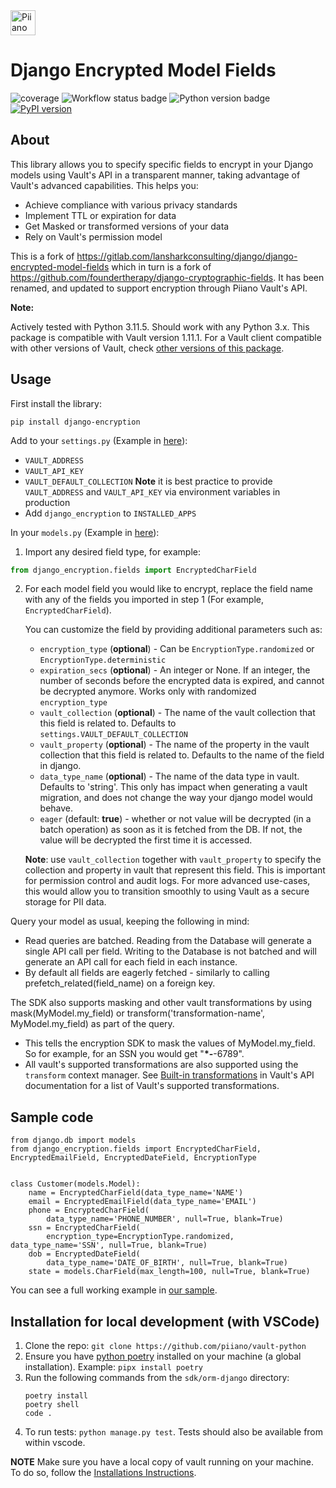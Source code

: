 <a href="https://piiano.com/pii-data-privacy-vault/">
   <img alt="Piiano Vault" src="https://docs.piiano.com/img/logo-developers.svg" height="40" />
</a>

# Django Encrypted Model Fields

![coverage](https://user-images.githubusercontent.com/90671989/228512586-414c17c9-fbeb-4c47-8971-6541ec00d963.svg)
![Workflow status badge](https://github.com/piiano/vault-python/actions/workflows/test-orm-django.yml/badge.svg?branch=main)
![Python version badge](https://img.shields.io/badge/python-3.8%20%7C%203.9%20%7C3.10%20%7C%203.11-blue.svg)
[![PyPI version](https://img.shields.io/pypi/v/django-encryption?color=brightgreen)](https://pypi.org/project/django-encryption/)

## About

This library allows you to specify specific fields to encrypt in your Django models using Vault's API in a transparent manner, taking advantage of Vault's advanced capabilities.
This helps you:

- Achieve compliance with various privacy standards
- Implement TTL or expiration for data
- Get Masked or transformed versions of your data
- Rely on Vault's permission model

This is a fork of
<https://gitlab.com/lansharkconsulting/django/django-encrypted-model-fields> which in turn is a fork of <https://github.com/foundertherapy/django-cryptographic-fields>. It has
been renamed, and updated to support encryption through Piiano Vault's API.

**Note:**

Actively tested with Python 3.11.5. Should work with any Python 3.x.
This package is compatible with Vault version 1.11.1.
For a Vault client compatible with other versions of Vault, check [other versions of this package](https://pypi.org/project/django-encryption/).


## Usage

First install the library:

```commandline
pip install django-encryption
```

Add to your `settings.py` (Example in [here](../../examples/django-encryption-example/vault_sample_django/local_settings_example.py)):

- `VAULT_ADDRESS`
- `VAULT_API_KEY`
- `VAULT_DEFAULT_COLLECTION`
  **Note** it is best practice to provide `VAULT_ADDRESS` and `VAULT_API_KEY` via environment variables in production
- Add `django_encryption` to `INSTALLED_APPS`

In your `models.py` (Example in [here](../../examples/django-encryption-example/customers/models.py)):

1. Import any desired field type, for example:

```python
from django_encryption.fields import EncryptedCharField
```

2. For each model field you would like to encrypt, replace the field name with any of the fields you imported in step 1 (For example, `EncryptedCharField`).

   You can customize the field by providing additional parameters such as:

   - `encryption_type` (**optional**) - Can be `EncryptionType.randomized` or `EncryptionType.deterministic`
   - `expiration_secs` (**optional**) - An integer or None. If an integer, the number of seconds before the encrypted data is expired, and cannot be decrypted anymore. Works only with randomized `encryption_type`
   - `vault_collection` (**optional**) - The name of the vault collection that this field is related to. Defaults to `settings.VAULT_DEFAULT_COLLECTION`
   - `vault_property` (**optional**) - The name of the property in the vault collection that this field is related to. Defaults to the name of the field in django.
   - `data_type_name` (**optional**) - The name of the data type in vault. Defaults to 'string'. This only has impact when generating a vault migration, and does not change the way your django model would behave.
   - `eager` (default: **true**) - whether or not value will be decrypted (in a batch operation) as soon as it is fetched from the DB. If not, the value will be decrypted the first time it is accessed.

   **Note**: use `vault_collection` together with `vault_property` to specify the collection and property in vault that represent this field. This is important for permission control and audit logs. For more advanced use-cases, this would allow you to transition smoothly to using Vault as a secure storage for PII data.

Query your model as usual, keeping the following in mind:

* Read queries are batched. Reading from the Database will generate a single API call per field. Writing to the Database is not batched and will generate an API call for each field in each instance.
* By default all fields are eagerly fetched - similarly to calling prefetch_related(field_name) on a foreign key.

The SDK also supports masking and other vault transformations by using mask(MyModel.my_field) or transform('transformation-name', MyModel.my_field) as part of the query.

- This tells the encryption SDK to mask the values of MyModel.my_field. So for example, for an SSN you would get "**\*-**-6789".
- All vault's supported transformations are also supported using the `transform` context manager. See [Built-in transformations](https://piiano.com/docs/guides/manage-transformations/built-in-transformations) in Vault's API documentation for a list of Vault's supported transformations.

## Sample code

```
from django.db import models
from django_encryption.fields import EncryptedCharField, EncryptedEmailField, EncryptedDateField, EncryptionType


class Customer(models.Model):
    name = EncryptedCharField(data_type_name='NAME')
    email = EncryptedEmailField(data_type_name='EMAIL')
    phone = EncryptedCharField(
        data_type_name='PHONE_NUMBER', null=True, blank=True)
    ssn = EncryptedCharField(
        encryption_type=EncryptionType.randomized, data_type_name='SSN', null=True, blank=True)
    dob = EncryptedDateField(
        data_type_name='DATE_OF_BIRTH', null=True, blank=True)
    state = models.CharField(max_length=100, null=True, blank=True)
```

You can see a full working example in [our sample](https://github.com/piiano/vault-python/tree/main/examples/django-encryption-example).

## Installation for local development (with VSCode)

1. Clone the repo: `git clone https://github.com/piiano/vault-python`
1. Ensure you have [python poetry](https://python-poetry.org/) installed on your machine (a global installation). Example: `pipx install poetry`
1. Run the following commands from the `sdk/orm-django` directory:
   ```commandline
   poetry install
   poetry shell
   code .
   ```
1. To run tests: `python manage.py test`. Tests should also be available from within vscode.

**NOTE** Make sure you have a local copy of vault running on your machine. To do so, follow the [Installations Instructions](https://piiano.com/docs/guides/get-started/).
